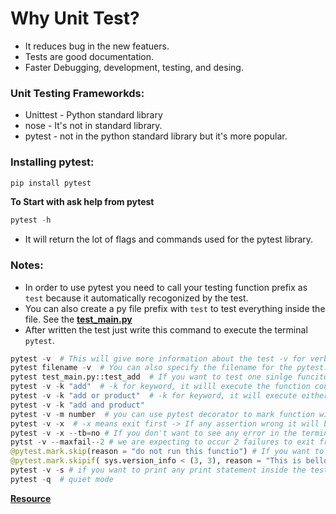 # Why Unit Test? 
* It reduces bug in the new featuers. 
* Tests are good documentation. 
* Faster Debugging, development, testing, and desing. 

### Unit Testing Frameworkds: 
* Unittest - Python standard library
* nose - It's not in standard library. 
* pytest - not in the python standard library but it's more popular. 

### Installing pytest: 
```python 
pip install pytest 
```

**To Start with ask help from pytest**
```python 
pytest -h 
```
* It will return the lot of flags and commands used for the pytest library. 

### Notes: 
* In order to use pytest you need to call your testing function prefix as `test` because it automatically recogonized by the test. 
* You can also create a py file prefix with `test` to test everything inside the file. See the [**test_main.py**](test_main.py)
* After written the test just write this command to execute the terminal `pytest`. 


```python 
pytest -v  # This will give more information about the test -v for verbose. 
pytest filename -v  # You can also specify the filename for the pytest.
pytest test_main.py::test_add  # If you want to test one sinlge funciton. 
pytest -v -k "add"  # -k for keyword, it willl execute the function contains the keyword. 
pytest -v -k "add or product"  # -k for keyword, it will execute either add or product function. 
pytest -v -k "add and product" 
pytest -v -m number  # you can use pytest decorator to mark function with anything like number, string or whatever you want! 
pytest -v -x  # -x means exit first -> If any assertion wrong it will break the overall pytest and stop the execution at the same time. 
pytest -v -x --tb=no # If you don't want to see any error in the terminal just use this tace brace command. 
pytst -v --maxfail--2 # we are expecting to occur 2 failures to exit from the testing. 
@pytest.mark.skip(reason = "do not run this functio") # If you want to skip any function to not run on pytest. 
@pytest.mark.skipif( sys.version_info < (3, 3), reason = "This is bellow 3.3")
pytest -v -s # if you want to print any print statement inside the testing function (NOTE! -> This needs to be have a print function)
pytest -q  # quiet mode 
```

[**Resource**](https://www.youtube.com/watch?v=bbp_849-RZ4)